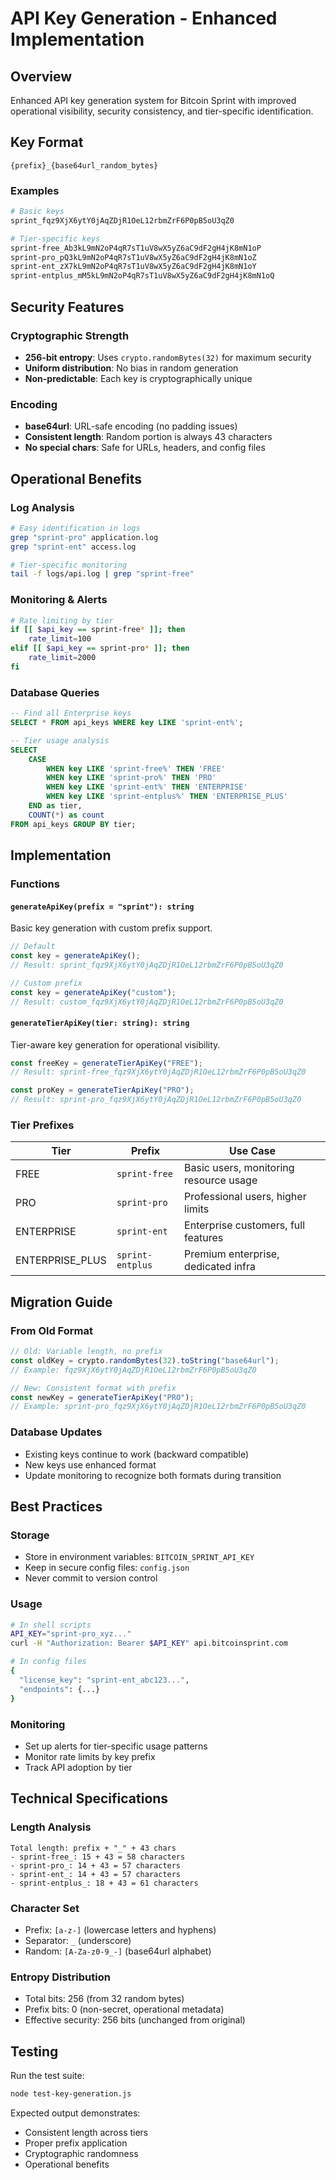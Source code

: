 # API Key Generation - Enhanced Implementation

## Overview

Enhanced API key generation system for Bitcoin Sprint with improved operational visibility, security consistency, and tier-specific identification.

## Key Format

```
{prefix}_{base64url_random_bytes}
```

### Examples

```bash
# Basic keys
sprint_fqz9XjX6ytY0jAqZDjR1OeL12rbmZrF6P0pB5oU3qZ0

# Tier-specific keys
sprint-free_Ab3kL9mN2oP4qR7sT1uV8wX5yZ6aC9dF2gH4jK8mN1oP
sprint-pro_pQ3kL9mN2oP4qR7sT1uV8wX5yZ6aC9dF2gH4jK8mN1oZ
sprint-ent_zX7kL9mN2oP4qR7sT1uV8wX5yZ6aC9dF2gH4jK8mN1oY
sprint-entplus_mM5kL9mN2oP4qR7sT1uV8wX5yZ6aC9dF2gH4jK8mN1oQ
```

## Security Features

### Cryptographic Strength
- **256-bit entropy**: Uses `crypto.randomBytes(32)` for maximum security
- **Uniform distribution**: No bias in random generation
- **Non-predictable**: Each key is cryptographically unique

### Encoding
- **base64url**: URL-safe encoding (no padding issues)
- **Consistent length**: Random portion is always 43 characters
- **No special chars**: Safe for URLs, headers, and config files

## Operational Benefits

### Log Analysis
```bash
# Easy identification in logs
grep "sprint-pro" application.log
grep "sprint-ent" access.log

# Tier-specific monitoring
tail -f logs/api.log | grep "sprint-free"
```

### Monitoring & Alerts
```bash
# Rate limiting by tier
if [[ $api_key == sprint-free* ]]; then
    rate_limit=100
elif [[ $api_key == sprint-pro* ]]; then
    rate_limit=2000
fi
```

### Database Queries
```sql
-- Find all Enterprise keys
SELECT * FROM api_keys WHERE key LIKE 'sprint-ent%';

-- Tier usage analysis  
SELECT 
    CASE 
        WHEN key LIKE 'sprint-free%' THEN 'FREE'
        WHEN key LIKE 'sprint-pro%' THEN 'PRO'
        WHEN key LIKE 'sprint-ent%' THEN 'ENTERPRISE'
        WHEN key LIKE 'sprint-entplus%' THEN 'ENTERPRISE_PLUS'
    END as tier,
    COUNT(*) as count
FROM api_keys GROUP BY tier;
```

## Implementation

### Functions

#### `generateApiKey(prefix = "sprint"): string`
Basic key generation with custom prefix support.

```typescript
// Default
const key = generateApiKey(); 
// Result: sprint_fqz9XjX6ytY0jAqZDjR1OeL12rbmZrF6P0pB5oU3qZ0

// Custom prefix
const key = generateApiKey("custom");
// Result: custom_fqz9XjX6ytY0jAqZDjR1OeL12rbmZrF6P0pB5oU3qZ0
```

#### `generateTierApiKey(tier: string): string`
Tier-aware key generation for operational visibility.

```typescript
const freeKey = generateTierApiKey("FREE");
// Result: sprint-free_fqz9XjX6ytY0jAqZDjR1OeL12rbmZrF6P0pB5oU3qZ0

const proKey = generateTierApiKey("PRO");
// Result: sprint-pro_fqz9XjX6ytY0jAqZDjR1OeL12rbmZrF6P0pB5oU3qZ0
```

### Tier Prefixes

| Tier | Prefix | Use Case |
|------|--------|----------|
| FREE | `sprint-free` | Basic users, monitoring resource usage |
| PRO | `sprint-pro` | Professional users, higher limits |
| ENTERPRISE | `sprint-ent` | Enterprise customers, full features |
| ENTERPRISE_PLUS | `sprint-entplus` | Premium enterprise, dedicated infra |

## Migration Guide

### From Old Format
```typescript
// Old: Variable length, no prefix
const oldKey = crypto.randomBytes(32).toString("base64url");
// Example: fqz9XjX6ytY0jAqZDjR1OeL12rbmZrF6P0pB5oU3qZ0

// New: Consistent format with prefix
const newKey = generateTierApiKey("PRO");
// Example: sprint-pro_fqz9XjX6ytY0jAqZDjR1OeL12rbmZrF6P0pB5oU3qZ0
```

### Database Updates
- Existing keys continue to work (backward compatible)
- New keys use enhanced format
- Update monitoring to recognize both formats during transition

## Best Practices

### Storage
- Store in environment variables: `BITCOIN_SPRINT_API_KEY`
- Keep in secure config files: `config.json`
- Never commit to version control

### Usage
```bash
# In shell scripts
API_KEY="sprint-pro_xyz..."
curl -H "Authorization: Bearer $API_KEY" api.bitcoinsprint.com

# In config files
{
  "license_key": "sprint-ent_abc123...",
  "endpoints": {...}
}
```

### Monitoring
- Set up alerts for tier-specific usage patterns
- Monitor rate limits by key prefix
- Track API adoption by tier

## Technical Specifications

### Length Analysis
```
Total length: prefix + "_" + 43 chars
- sprint-free_: 15 + 43 = 58 characters
- sprint-pro_: 14 + 43 = 57 characters  
- sprint-ent_: 14 + 43 = 57 characters
- sprint-entplus_: 18 + 43 = 61 characters
```

### Character Set
- Prefix: `[a-z-]` (lowercase letters and hyphens)
- Separator: `_` (underscore)
- Random: `[A-Za-z0-9_-]` (base64url alphabet)

### Entropy Distribution
- Total bits: 256 (from 32 random bytes)
- Prefix bits: 0 (non-secret, operational metadata)
- Effective security: 256 bits (unchanged from original)

## Testing

Run the test suite:
```bash
node test-key-generation.js
```

Expected output demonstrates:
- Consistent length across tiers
- Proper prefix application
- Cryptographic randomness
- Operational benefits
